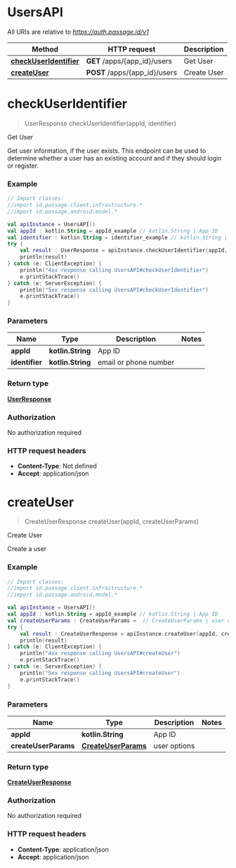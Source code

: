 # UsersAPI

All URIs are relative to *https://auth.passage.id/v1*

Method | HTTP request | Description
------------- | ------------- | -------------
[**checkUserIdentifier**](UsersAPI.md#checkUserIdentifier) | **GET** /apps/{app_id}/users | Get User
[**createUser**](UsersAPI.md#createUser) | **POST** /apps/{app_id}/users | Create User


<a name="checkUserIdentifier"></a>
# **checkUserIdentifier**
> UserResponse checkUserIdentifier(appId, identifier)

Get User

Get user information, if the user exists. This endpoint can be used to determine whether a user has an existing account and if they should login or register.

### Example
```kotlin
// Import classes:
//import id.passage.client.infrastructure.*
//import id.passage.android.model.*

val apiInstance = UsersAPI()
val appId : kotlin.String = appId_example // kotlin.String | App ID
val identifier : kotlin.String = identifier_example // kotlin.String | email or phone number
try {
    val result : UserResponse = apiInstance.checkUserIdentifier(appId, identifier)
    println(result)
} catch (e: ClientException) {
    println("4xx response calling UsersAPI#checkUserIdentifier")
    e.printStackTrace()
} catch (e: ServerException) {
    println("5xx response calling UsersAPI#checkUserIdentifier")
    e.printStackTrace()
}
```

### Parameters

Name | Type | Description  | Notes
------------- | ------------- | ------------- | -------------
 **appId** | **kotlin.String**| App ID |
 **identifier** | **kotlin.String**| email or phone number |

### Return type

[**UserResponse**](UserResponse.md)

### Authorization

No authorization required

### HTTP request headers

 - **Content-Type**: Not defined
 - **Accept**: application/json

<a name="createUser"></a>
# **createUser**
> CreateUserResponse createUser(appId, createUserParams)

Create User

Create a user

### Example
```kotlin
// Import classes:
//import id.passage.client.infrastructure.*
//import id.passage.android.model.*

val apiInstance = UsersAPI()
val appId : kotlin.String = appId_example // kotlin.String | App ID
val createUserParams : CreateUserParams =  // CreateUserParams | user options
try {
    val result : CreateUserResponse = apiInstance.createUser(appId, createUserParams)
    println(result)
} catch (e: ClientException) {
    println("4xx response calling UsersAPI#createUser")
    e.printStackTrace()
} catch (e: ServerException) {
    println("5xx response calling UsersAPI#createUser")
    e.printStackTrace()
}
```

### Parameters

Name | Type | Description  | Notes
------------- | ------------- | ------------- | -------------
 **appId** | **kotlin.String**| App ID |
 **createUserParams** | [**CreateUserParams**](CreateUserParams.md)| user options |

### Return type

[**CreateUserResponse**](CreateUserResponse.md)

### Authorization

No authorization required

### HTTP request headers

 - **Content-Type**: application/json
 - **Accept**: application/json


